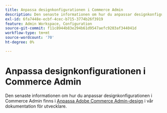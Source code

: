 ```yaml
---
title: Anpassa designkonfigurationen i Commerce Admin
description: Den senaste informationen om hur du anpassar designkonfigurationen i Commerce Admin finns i [Anpassa Adobe Commerce Admin-design](https://devdocs.magento.com/guides/v2.4/howdoi/admin/customize_admin.html) i utvecklardokumentationen.
exl-id: 6fa7448e-ecbf-4cec-b715-3774b26f3919
feature: Admin Workspace, Configuration
source-git-commit: f11c8944b83e294b61d9547aefc9203af344041d
workflow-type: tm+mt
source-wordcount: '70'
ht-degree: 0%

---
```


# Anpassa designkonfigurationen i Commerce Admin

Den senaste informationen om hur du anpassar designkonfigurationen i Commerce Admin finns i [Anpassa Adobe Commerce Admin-design](https://devdocs.magento.com/guides/v2.4/howdoi/admin/customize_admin.html) i vår dokumentation för utvecklare.
